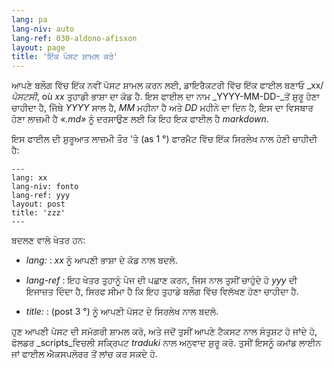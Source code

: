 ```yaml
---
lang: pa
lang-niv: auto
lang-ref: 030-aldono-afisxon
layout: page
title: 'ਇੱਕ ਪੋਸਟ ਸ਼ਾਮਲ ਕਰੋ'
---
```



ਆਪਣੇ ਬਲੌਗ ਵਿੱਚ ਇੱਕ ਨਵੀਂ ਪੋਸਟ ਸ਼ਾਮਲ ਕਰਨ ਲਈ, ਡਾਇਰੈਕਟਰੀ ਵਿੱਚ ਇੱਕ ਫਾਈਲ ਬਣਾਓ _xx/_ਪੋਸਟਸੀ_, où _xx_ ਤੁਹਾਡੀ ਭਾਸ਼ਾ ਦਾ ਕੋਡ ਹੈ. ਇਸ ਫਾਈਲ ਦਾ ਨਾਮ _YYYY-MM-DD-_ਤੋਂ ਸ਼ੁਰੂ ਹੋਣਾ ਚਾਹੀਦਾ ਹੈ, ਜਿੱਥੇ _YYYY_ ਸਾਲ ਹੈ, _MM_ ਮਹੀਨਾ ਹੈ ਅਤੇ _DD_ ਮਹੀਨੇ ਦਾ ਦਿਨ ਹੈ, ਇਸ ਦਾ ਵਿਸਥਾਰ ਹੋਣਾ ਲਾਜ਼ਮੀ ਹੈ _«.md»_ ਨੂੰ ਦਰਸਾਉਣ ਲਈ ਕਿ ਇਹ ਇਕ ਫਾਈਲ ਹੈ _markdown_.

ਇਸ ਫਾਈਲ ਦੀ ਸ਼ੁਰੂਆਤ ਲਾਜ਼ਮੀ ਤੌਰ 'ਤੇ (as 1 °) ਫਾਰਮੈਟ ਵਿੱਚ ਇੱਕ ਸਿਰਲੇਖ ਨਾਲ ਹੋਣੀ ਚਾਹੀਦੀ ਹੈ:

```
---
lang: xx
lang-niv: fonto
lang-ref: yyy
layout: post
title: 'zzz'
---
```

ਬਦਲਣ ਵਾਲੇ ਖੇਤਰ ਹਨ:

* _lang:_ : _xx_ ਨੂੰ ਆਪਣੀ ਭਾਸ਼ਾ ਦੇ ਕੋਡ ਨਾਲ ਬਦਲੋ.


* _lang-ref_ : ਇਹ ਖੇਤਰ ਤੁਹਾਨੂੰ ਪੇਜ ਦੀ ਪਛਾਣ ਕਰਨ, ਜਿਸ ਨਾਲ ਤੁਸੀਂ ਚਾਹੁੰਦੇ ਹੋ _yyy_ ਦੀ ਇਜਾਜ਼ਤ ਦਿੰਦਾ ਹੈ, ਸਿਰਫ ਸੀਮਾ ਹੈ ਕਿ ਇਹ ਤੁਹਾਡੇ ਬਲੌਗ ਵਿੱਚ ਵਿਲੱਖਣ ਹੋਣਾ ਚਾਹੀਦਾ ਹੈ.


* _title:_ : (post 3 °) ਨੂੰ ਆਪਣੀ ਪੋਸਟ ਦੇ ਸਿਰਲੇਖ ਨਾਲ ਬਦਲੋ.



ਹੁਣ ਆਪਣੀ ਪੋਸਟ ਦੀ ਸਮੱਗਰੀ ਸ਼ਾਮਲ ਕਰੋ, ਅਤੇ ਜਦੋਂ ਤੁਸੀਂ ਆਪਣੇ ਟੈਕਸਟ ਨਾਲ ਸੰਤੁਸ਼ਟ ਹੋ ਜਾਂਦੇ ਹੋ, ਫੋਲਡਰ _scripts_ਵਿਚਲੀ ਸਕ੍ਰਿਪਟ _traduki_ ਨਾਲ ਅਨੁਵਾਦ ਸ਼ੁਰੂ ਕਰੋ. ਤੁਸੀਂ ਇਸਨੂੰ ਕਮਾਂਡ ਲਾਈਨ ਜਾਂ ਫਾਈਲ ਐਕਸਪਲੋਰਰ ਤੋਂ ਲਾਂਚ ਕਰ ਸਕਦੇ ਹੋ.
